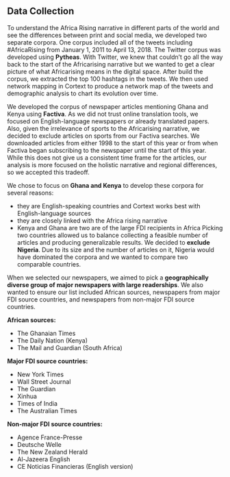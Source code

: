 ## Data Collection
To understand the Africa Rising narrative in different parts of the world and see the differences between print and social media, we developed two separate corpora. One corpus included all of the tweets including #AfricaRising from January 1, 2011 to April 13, 2018. The Twitter corpus was developed using **Pytheas**. With Twitter, we knew that couldn’t go all the way back to the start of the Africarising narrative but we wanted to get a clear picture of what Africarising means in the digital space. After build the corpus, we extracted the top 100 hashtags in the tweets. We then used network mapping in Cortext to produce a network map of the tweets and demographic analysis to chart its evolution over time. 

We developed the corpus of newspaper articles mentioning Ghana and Kenya using **Factiva**. As we did not trust online translation tools, we focused on English-language newspapers or already translated papers. Also, given the irrelevance of sports to the Africarising narrative, we decided to exclude articles on sports from our Factiva searches. We downloaded articles from either 1998 to the start of this year or from when Factiva began subscribing to the newspaper until the start of this year. While this does not give us a consistent time frame for the articles, our analysis is more focused on the holistic narrative and regional differences, so we accepted this tradeoff. 

We chose to focus on **Ghana and Kenya** to develop these corpora for several reasons:
* they are English-speaking countries and Cortext works best with English-language sources
* they are closely linked with the Africa rising narrative
* Kenya and Ghana are two are of the large FDI recipients in Africa
Picking two countries allowed us to balance collecting a feasible number of articles and producing generalizable results. 
We decided to **exclude Nigeria**. Due to its size and the number of articles on it, Nigeria would have dominated the corpora and we wanted to compare two comparable countries.

When we selected our newspapers, we aimed to pick a **geographically diverse group of major newspapers with large readerships**. We also wanted to ensure our list included African sources, newspapers from major FDI source countries, and newspapers from non-major FDI source countries. 

**African sources:**
* The Ghanaian Times 
* The Daily Nation (Kenya)
* The Mail and Guardian (South Africa)

**Major FDI source countries:**
* New York Times
* Wall Street Journal
* The Guardian
* Xinhua 
* Times of India
* The Australian Times

**Non-major FDI source countries:**
* Agence France-Presse
* Deutsche Welle
* The New Zealand Herald
* Al-Jazeera English
* CE Noticias Financieras (English version)
